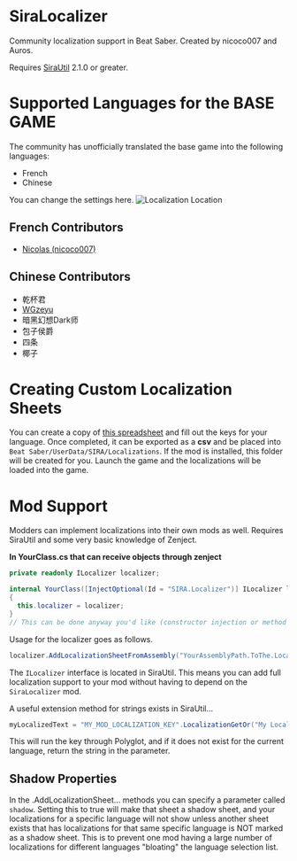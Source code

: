# SiraLocalizer
 Community localization support in Beat Saber. Created by nicoco007 and Auros.

 Requires [SiraUtil](https://github.com/Auros/SiraUtil/releases/latest) 2.1.0 or greater.
# Supported Languages for the BASE GAME
 The community has unofficially translated the base game into the following languages:
* French
* Chinese

You can change the settings here.
![Localization Location](https://cdn.sira.pro/images/language_option_location.png)

## French Contributors
* [Nicolas (nicoco007)](https://github.com/nicoco007)

## Chinese Contributors
* 乾杯君
* [WGzeyu](https://github.com/WGzeyu)
* 暗黑幻想Dark师
* 包子侯爵
* 四条
* 椰子

# Creating Custom Localization Sheets
 You can create a copy of [this spreadsheet](https://docs.google.com/spreadsheets/d/1NERV_PftlFQFKByvCxWV6hs9XaRLmNyMBOSLf4285AY/edit?usp=sharing) and fill out the keys for your language. Once completed, it can be exported as a **csv** and be placed into `Beat Saber/UserData/SIRA/Localizations`. If the mod is installed, this folder will be created for you. Launch the game and the localizations will be loaded into the game.

# Mod Support
 Modders can implement localizations into their own mods as well. Requires SiraUtil and some very basic knowledge of Zenject.
 
 **In YourClass.cs that can receive objects through zenject**
 
 ```cs
 private readonly ILocalizer localizer;
 
 internal YourClass([InjectOptional(Id = "SIRA.Localizer")] ILocalizer localizer)
 {
   this.localizer = localizer;
 }
 // This can be done anyway you'd like (constructor injection or method injection if you're in a MonoBehaviour)
 ```

 Usage for the localizer goes as follows.
 ```cs
 localizer.AddLocalizationSheetFromAssembly("YourAssemblyPath.ToThe.Localization.sheet.csv", GoogleDriveDownloadFormat.CSV);
 ```

 The `ILocalizer` interface is located in SiraUtil. This means you can add full localization support to your mod without having to depend on the `SiraLocalizer` mod.
 
 A useful extension method for strings exists in SiraUtil...
 ```cs
 myLocalizedText = "MY_MOD_LOCALIZATION_KEY".LocalizationGetOr("My Localized Text");
 ```
 This will run the key through Polyglot, and if it does not exist for the current language, return the string in the parameter.
 
 ## Shadow Properties
 In the .AddLocalizationSheet... methods you can specify a parameter called `shadow`. Setting this to true will make that sheet a shadow sheet, and your localizations for a specific language will not show unless another sheet exists that has localizations for that same specific language is NOT marked as a shadow sheet. This is to prevent one mod having a large number of localizations for different languages "bloating" the language selection list.
